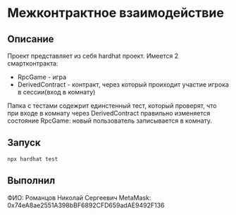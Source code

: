 # Межконтрактное взаимодействие

## Описание

Проект представляет из себя hardhat проект. Имеется 2 смартконтракта:

* RpcGame - игра
* DerivedContract - контракт, через который проиходит участие игрока в сессии(вход в комнату)

Папка с тестами содежрит единстенный тест, который проверят, что при входе в комнату через DerivedContract правильно изменяется состояние RpcGame: новый пользователь записывается в комнату.

## Запуск

```shell
npx hardhat test
```

## Выполнил

ФИО: Романцов Николай Сергеевич
MetaMask: 0x74eA8ae2551A398bBF6892CFD659adAE9492F136

